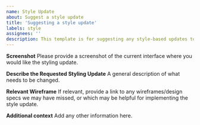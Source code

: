 ```yaml
---
name: Style Update
about: Suggest a style update
title: 'Suggesting a style update'
labels: style
assignees: ''
description: This template is for suggesting any style-based updates to the current UI.
---
```


**Screenshot**
Please provide a screenshot of the current interface where you would like the styling update.

**Describe the Requested Styling Update**
A general description of what needs to be changed.

**Relevant Wireframe**
If relevant, provide a link to any wireframes/design specs we may have missed, or which may be helpful for implementing the style update.

**Additional context**
Add any other information here.

